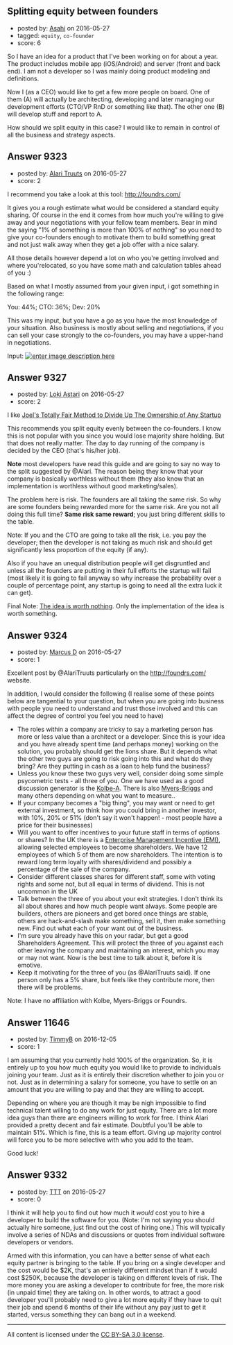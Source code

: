 ## Splitting equity between founders

- posted by: [Asahi](https://stackexchange.com/users/152855/asahi) on 2016-05-27
- tagged: `equity`, `co-founder`
- score: 6

So I have an idea for a product that I've been working on for about a year. The product includes mobile app (iOS/Android) and server (front and back end). I am not a developer so I was mainly doing product modeling and definitions. 

Now I (as a CEO) would like to get a few more people on board. One of them (A) will actually be architecting, developing and later managing our development efforts (CTO/VP RnD or something like that). The other one (B) will develop stuff and report to A.

How should we split equity in this case? I would like to remain in control of all the business and strategy aspects.


## Answer 9323

- posted by: [Alari Truuts](https://stackexchange.com/users/5357302/alari-truuts) on 2016-05-27
- score: 2

<p>I recommend you take a look at this tool: <a href="http://foundrs.com/" rel="nofollow noreferrer">http://foundrs.com/</a></p>

<p>It gives you a rough estimate what would be considered a standard equity sharing. Of course in the end it comes from how much you're willing to give away and your negotiations with your fellow team members. Bear in mind the saying "1% of something is more than 100% of nothing" so you need to give your co-founders enough to motivate them to build something great and not just walk away when they get a job offer with a nice salary.</p>

<p>All those details however depend a lot on who you're getting involved and where you'relocated, so you have some math and calculation tables ahead of you :)</p>

<p>Based on what I mostly assumed from your given input, i got something in the following range:</p>

<p>You: 44%; CTO: 36%; Dev: 20%</p>

<p>This was my input, but you have a go as you have the most knowledge of your situation. Also business is mostly about selling and negotiations, if you can sell your case strongly to the co-founders, you may have a upper-hand in negotiations.</p>

<p>Input:
<a href="https://i.stack.imgur.com/TsTue.png" rel="nofollow noreferrer"><img src="https://i.stack.imgur.com/TsTue.png" alt="enter image description here"></a></p>



## Answer 9327

- posted by: [Loki Astari](https://stackexchange.com/users/7972/loki-astari) on 2016-05-27
- score: 2

I like [Joel's Totally Fair Method to Divide Up The Ownership of Any Startup](https://startups.stackexchange.com/a/5583/1719)

This recommends you split equity evenly between the co-founders. I know this is not popular with you since you would lose majority share holding. But that does not really matter. The day to day running of the company is decided by the CEO (that's his/her job).

**Note** most developers have read this guide and are going to say no way to the split suggested by @Alari. The reason being they know that your company is basically worthless without them (they also know that an implementation is worthless without good marketing/sales).

The problem here is risk. The founders are all taking the same risk. So why are some founders being rewarded more for the same risk. Are you not all doing this full time? **Same risk same reward**; you just bring different skills to the table.

Note: If you and the CTO are going to take all the risk, i.e. you pay the developer; then the developer is not taking as much risk and should get significantly less proportion of the equity (if any).

Also if you have an unequal distribution people will get disgruntled and unless all the founders are putting in their full efforts the startup will fail (most likely it is going to fail anyway so why increase the probability over a couple of percentage point, any startup is going to need all the extra luck it can get).

Final Note: [The idea is worth nothing](https://startups.stackexchange.com/q/7772/1719). Only the implementation of the idea is worth something.


## Answer 9324

- posted by: [Marcus D](https://stackexchange.com/users/258531/marcus-d) on 2016-05-27
- score: 1

<p>Excellent post by @AlariTruuts particularly on the <a href="http://foundrs.com/" rel="nofollow">http://foundrs.com/</a> website.</p>

<p>In addition, I would consider the following (I realise some of these points below are tangential to your question, but when you are going into business with people you need to understand and trust those involved and this can affect the degree of control you feel you need to have)</p>

<ul>
<li>The roles within a company are tricky to say a marketing person has more or less value than a architect or a developer. Since this is your idea and you have already spent time (and perhaps money) working on the solution, you probably should get the lions share. But it depends what the other two guys are going to risk going into this and what do they bring? Are they putting in cash as a loan to help fund the business? </li>
<li>Unless you know these two guys very well, consider doing some simple psycometric tests - all three of you. One we have used as a good discussion generator is the <a href="http://www.kolbe.com/" rel="nofollow">Kolbe-A</a>. There is also <a href="http://www.myersbriggs.org/" rel="nofollow">Myers-Briggs</a> and many others depending on what you want to measure..</li>
<li>If your company becomes a "big thing", you may want or need to get external investment, so think how you could bring in another investor, with 10%, 20% or 51% (don't say it won't happen! - most people have a price for their businesses)</li>
<li>Will you want to offer incentives to your future staff in terms of options or shares? In the UK there is a <a href="https://www.gov.uk/tax-employee-share-schemes/enterprise-management-incentives-emis" rel="nofollow">Enterprise Management Incentive (EMI)</a>, allowing selected employees to become shareholders. We have 12 employees of which 5 of them are now shareholders. The intention is to reward long term loyalty with shares/dividend and possibly a percentage of the sale of the company.</li>
<li>Consider different classes shares for different staff, some with voting rights and some not, but all equal in terms of dividend. This is not uncommon in the UK</li>
<li>Talk between the three of you about your exit strategies. I don't think its all about shares and how much people want always. Some people are builders, others are pioneers and get bored once things are stable, others are hack-and-slash make something, sell it, then make something new. Find out what each of your want out of the business.</li>
<li>I'm sure you already have this on your radar, but get a good Shareholders Agreement. This will protect the three of you against each other leaving the company and maintaining an interest, which you may or may not want. Now is the best time to talk about it, before it is emotive.</li>
<li>Keep it motivating for the three of you (as @AlariTruuts said). If one person only has a 5% share, but feels like they contribute more, then there will be problems.</li>
</ul>

<p>Note: I have no affiliation with Kolbe, Myers-Briggs or Foundrs.</p>



## Answer 11646

- posted by: [TimmyB](https://stackexchange.com/users/8782762/timmyb) on 2016-12-05
- score: 1

I am assuming that you currently hold 100% of the organization.  So, it is entirely up to you how much equity you would like to provide to individuals joining your team.  Just as it is entirely their discretion whether to join you or not.  Just as in determining a salary for someone, you have to settle on an amount that you are willing to pay and that they are willing to accept. 

Depending on where you are though it may be nigh impossible to find technical talent willing to do any work for just equity.  There are a lot more idea guys than there are engineers willing to work for free.  I think Alari provided a pretty decent and fair estimate.  Doubtful you'll be able to maintain 51%.  Which is fine, this is a team effort.  Giving up majority control will force you to be more selective with who you add to the team.

Good luck!




## Answer 9332

- posted by: [TTT](https://stackexchange.com/users/62041/ttt) on 2016-05-27
- score: 0

I think it will help you to find out how much it *would* cost you to hire a developer to build the software for you. (Note: I'm not saying you should actually hire someone, just find out the cost of hiring one.) This will typically involve a series of NDAs and discussions or quotes from individual software developers or vendors.

Armed with this information, you can have a better sense of what each equity partner is bringing to the table. If you bring on a single developer and the cost would be $2K, that's an entirely different mindset than if it would cost $250K, because the developer is taking on different levels of risk. The more money you are asking a developer to contribute for free, the more risk (in unpaid time) they are taking on. In other words, to attract a good developer you'll probably need to give a lot more equity if they have to quit their job and spend 6 months of their life without any pay just to get it started, versus something they can bang out in a weekend.



---

All content is licensed under the [CC BY-SA 3.0 license](https://creativecommons.org/licenses/by-sa/3.0/).
